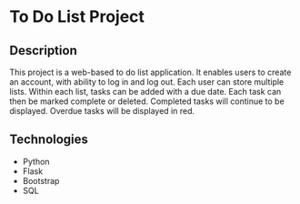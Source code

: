 # To Do List Project

## Description

This project is a web-based to do list application. 
It enables users to create an account, with ability to log in and log out.
Each user can store multiple lists. 
Within each list, tasks can be added with a due date. 
Each task can then be marked complete or deleted.
Completed tasks will continue to be displayed.
Overdue tasks will be displayed in red.

## Technologies

* Python
* Flask  
* Bootstrap
* SQL
